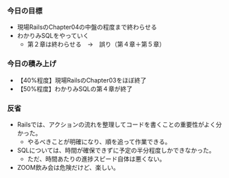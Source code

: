 ### 今日の目標
- 現場RailsのChapter04の中盤の程度まで終わらせる
- わかりみSQLをやっていく
  - 第２章は終わらせる　→　誤り（第４章＋第５章）

### 今日の積み上げ
- 【40%程度】現場RailsのChapter03をほぼ終了
- 【50%程度】わかりみSQLの第４章が終了

### 反省
- Railsでは、アクションの流れを整理してコードを書くことの重要性がよく分かった。
  - やるべきことが明確になり、順を追って作業できる。
- SQLについては、時間が確保できずに予定の半分程度しかできなかった。
  - ただ、時間あたりの進捗スピード自体は悪くない。
- ZOOM飲み会は危険だけど、楽しい。

